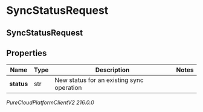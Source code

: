 # SyncStatusRequest

## SyncStatusRequest

## Properties

|Name | Type | Description | Notes|
|------------ | ------------- | ------------- | -------------|
| **status** | str | New status for an existing sync operation | |



_PureCloudPlatformClientV2 216.0.0_
